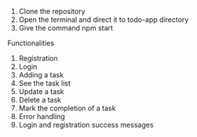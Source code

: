 1. Clone the repository
2. Open the terminal and direct it to todo-app directory
3. Give the command npm start

Functionalities
1. Registration
2. Login
3. Adding a task
4. See the task list
5. Update a task
6. Delete a task
7. Mark the completion of a task
8. Error handling
9. Login and registration success messages